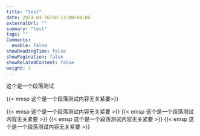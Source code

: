```yaml
---
title: "test"
date: 2024-03-26T00:13:00+08:00
externalUrl: ""
summary: "test"
tags: ""
Comments:
  enable: false
showReadingTime: false
showPagination: false
showRelatedContent: false
weight: 3
---
```


这个是一个段落测试

{{< emsp 这个是一个段落测试内容无关紧要>}}

{{< emsp 这个是一个段落测试内容无关紧要 >}}
{{< emsp 这个是一个段落测试内容无关紧要 >}}
{{< emsp 这个是一个段落测试内容无关紧要 >}}
{{< emsp 这个是一个段落测试内容无关紧要 >}}

